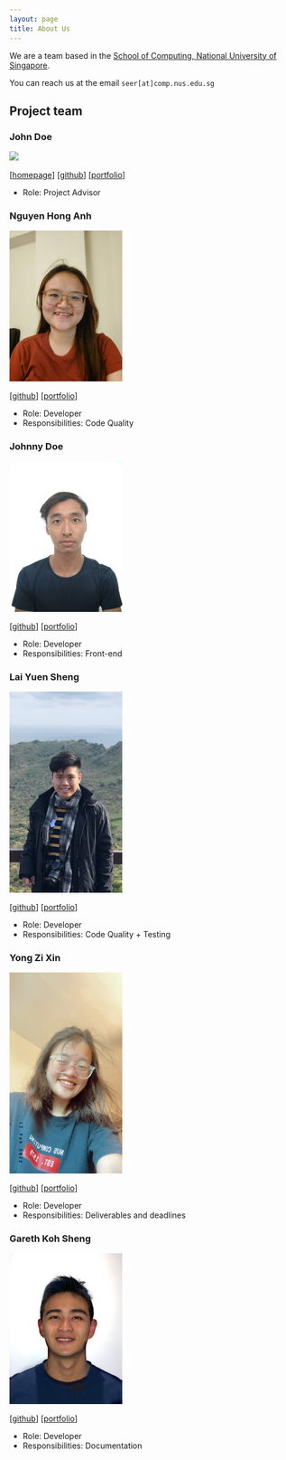 ```yaml
---
layout: page
title: About Us
---
```


We are a team based in the [School of Computing, National University of Singapore](http://www.comp.nus.edu.sg).

You can reach us at the email `seer[at]comp.nus.edu.sg`

## Project team

### John Doe

<img src="images/johndoe.png" width="200px">

[[homepage](http://www.comp.nus.edu.sg/~damithch)]
[[github](https://github.com/johndoe)]
[[portfolio](team/johndoe.md)]

* Role: Project Advisor

### Nguyen Hong Anh

<img src="images/honganhcs.png" width="200px">

[[github](http://github.com/honganhcs)]
[[portfolio](team/honganhcs.md)]

* Role: Developer
* Responsibilities: Code Quality

### Johnny Doe

<img src="images/kev-intq.png" width="200px">

[[github](http://github.com/kev-intq)] [[portfolio](team/kev-intq.md)]

* Role: Developer
* Responsibilities: Front-end

### Lai Yuen Sheng

<img src="images/seanlaiys.png" width="200px">

[[github](http://github.com/seanlaiys)]
[[portfolio](team/seanlaiys.md)]

* Role: Developer
* Responsibilities: Code Quality + Testing

### Yong Zi Xin

<img src="images/zixin448.png" width="200px">

[[github](http://github.com/zixin448)]
[[portfolio](team/zixin448.md)]

* Role: Developer
* Responsibilities: Deliverables and deadlines

### Gareth Koh Sheng

<img src="images/garethkoh.png" width="200px">

[[github](http://github.com/garethkoh)]
[[portfolio](team/garethkoh.md)]

* Role: Developer
* Responsibilities: Documentation
